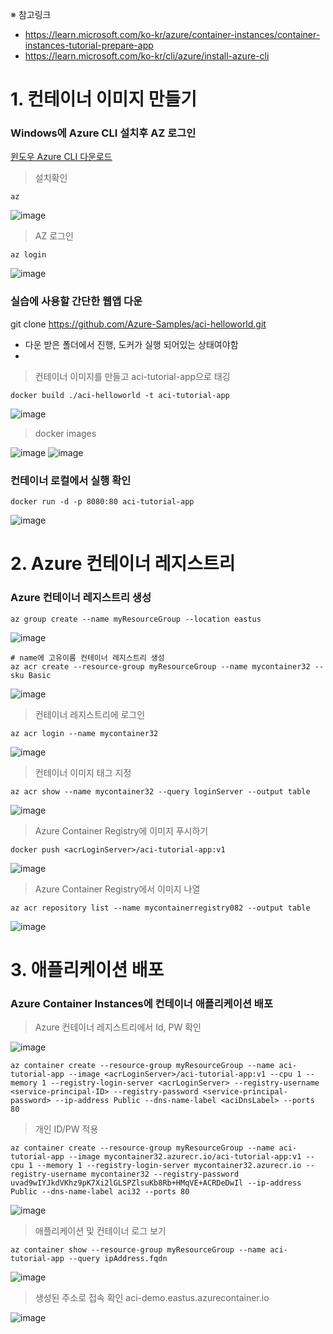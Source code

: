 ※ 참고링크
- https://learn.microsoft.com/ko-kr/azure/container-instances/container-instances-tutorial-prepare-app
- https://learn.microsoft.com/ko-kr/cli/azure/install-azure-cli

# 1. 컨테이너 이미지 만들기 
### Windows에 Azure CLI 설치후 AZ 로그인

[윈도우 Azure CLI 다운로드](https://aka.ms/installazurecliwindows)
>설치확인
```
az
```
![image](https://user-images.githubusercontent.com/80855939/217418461-663a7540-f7ee-4336-8d61-6ebeaabfa6ae.png)


>AZ 로그인
```
az login
```
![image](https://user-images.githubusercontent.com/80855939/217413691-e86e29ba-84e8-4e10-be00-68d08b641ba4.png)


### 실습에 사용할 간단한 웹앱 다운
git clone https://github.com/Azure-Samples/aci-helloworld.git
* 다운 받은 폴더에서 진행, 도커가 실행 되어있는 상태여야함
* 
> 컨테이너 이미지를 만들고 aci-tutorial-app으로 태깅
```
docker build ./aci-helloworld -t aci-tutorial-app
```
![image](https://user-images.githubusercontent.com/80855939/217412905-ccd63fc3-2a2d-4c39-b1c8-22d33628dfed.png)

> docker images

![image](https://user-images.githubusercontent.com/80855939/217417945-ac7baeb0-8744-4466-9646-3d1d30911b2e.png)
![image](https://user-images.githubusercontent.com/80855939/217417995-b385d3d6-9e1b-482c-8368-cfbad571a4a8.png)



### 컨테이너 로컬에서 실행 확인
```
docker run -d -p 8080:80 aci-tutorial-app
```

![image](https://user-images.githubusercontent.com/80855939/217424738-26c4139c-bb88-47c4-94c4-63de3d345b58.png)

# 2. Azure 컨테이너 레지스트리

### Azure 컨테이너 레지스트리 생성

```
az group create --name myResourceGroup --location eastus
```
![image](https://user-images.githubusercontent.com/80855939/217433577-c09dbca2-bd20-4b7f-a6cc-f96a1cec296d.png)


```
# name에 고유이름 컨테이너 레지스트리 생성
az acr create --resource-group myResourceGroup --name mycontainer32 --sku Basic
```
![image](https://user-images.githubusercontent.com/80855939/217433606-52c136e5-e983-430f-b250-8baeda87f12a.png)

> 컨테이너 레지스트리에 로그인

```
az acr login --name mycontainer32
```

![image](https://user-images.githubusercontent.com/80855939/217451497-840b579f-fd80-44b1-9bea-12af5294874a.png)


> 컨테이너 이미지 태그 지정

```
az acr show --name mycontainer32 --query loginServer --output table
```

![image](https://user-images.githubusercontent.com/80855939/217451635-cdc436cd-7770-4930-a248-9df0d8f112a5.png)


> Azure Container Registry에 이미지 푸시하기

```
docker push <acrLoginServer>/aci-tutorial-app:v1
```

![image](https://user-images.githubusercontent.com/80855939/217451948-baf4b947-721a-4148-9903-8f8034982052.png)

> Azure Container Registry에서 이미지 나열

``` 
az acr repository list --name mycontainerregistry082 --output table
```
![image](https://user-images.githubusercontent.com/80855939/217452444-3660f83a-7014-4a1b-9fea-1542dcc547e4.png)

# 3. 애플리케이션 배포

###  Azure Container Instances에 컨테이너 애플리케이션 배포

> Azure 컨테이너 레지스트리에서 Id, PW 확인

![image](https://user-images.githubusercontent.com/80855939/217452974-fc912173-f9a6-4ed4-8066-d4b9a67ff94c.png)


```
az container create --resource-group myResourceGroup --name aci-tutorial-app --image <acrLoginServer>/aci-tutorial-app:v1 --cpu 1 --memory 1 --registry-login-server <acrLoginServer> --registry-username <service-principal-ID> --registry-password <service-principal-password> --ip-address Public --dns-name-label <aciDnsLabel> --ports 80
```
> 개인 ID/PW 적용
```
az container create --resource-group myResourceGroup --name aci-tutorial-app --image mycontainer32.azurecr.io/aci-tutorial-app:v1 --cpu 1 --memory 1 --registry-login-server mycontainer32.azurecr.io --registry-username mycontainer32 --registry-password uvad9wIYJkdVKhz9pK7Xi2lGLSPZlsuKb8Rb+HMqVE+ACRDeDwIl --ip-address Public --dns-name-label aci32 --ports 80
```
![image](https://user-images.githubusercontent.com/80855939/217453194-a00de4e7-ff2d-4a66-ab65-44c1cd845745.png)

> 애플리케이션 및 컨테이너 로그 보기
```
az container show --resource-group myResourceGroup --name aci-tutorial-app --query ipAddress.fqdn
```
![image](https://user-images.githubusercontent.com/80855939/217453361-02b7e230-31cd-4ca8-a58b-46ddbe16588c.png)

> 생성된 주소로 접속 확인
aci-demo.eastus.azurecontainer.io

![image](https://user-images.githubusercontent.com/80855939/217453650-b7d3c57f-9958-4ff2-9799-1a96f0744375.png)


